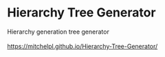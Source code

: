 # Hierarchy Tree Generator
 Hierarchy generation tree generator<br /><br />
https://mitchelpl.github.io/Hierarchy-Tree-Generator/